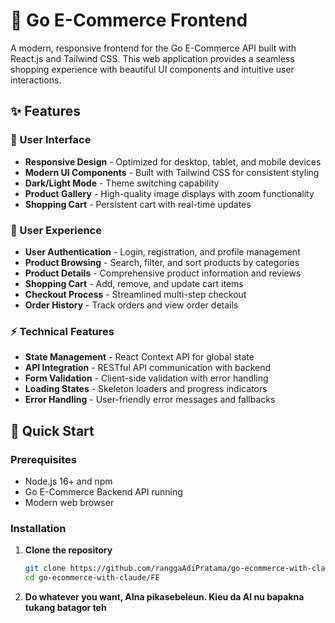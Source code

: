 # 🛒 Go E-Commerce Frontend

A modern, responsive frontend for the Go E-Commerce API built with React.js and Tailwind CSS. This web application provides a seamless shopping experience with beautiful UI components and intuitive user interactions.

## ✨ Features

### 🎨 User Interface
- **Responsive Design** - Optimized for desktop, tablet, and mobile devices
- **Modern UI Components** - Built with Tailwind CSS for consistent styling
- **Dark/Light Mode** - Theme switching capability
- **Product Gallery** - High-quality image displays with zoom functionality
- **Shopping Cart** - Persistent cart with real-time updates

### 🔐 User Experience
- **User Authentication** - Login, registration, and profile management
- **Product Browsing** - Search, filter, and sort products by categories
- **Product Details** - Comprehensive product information and reviews
- **Shopping Cart** - Add, remove, and update cart items
- **Checkout Process** - Streamlined multi-step checkout
- **Order History** - Track orders and view order details

### ⚡ Technical Features
- **State Management** - React Context API for global state
- **API Integration** - RESTful API communication with backend
- **Form Validation** - Client-side validation with error handling
- **Loading States** - Skeleton loaders and progress indicators
- **Error Handling** - User-friendly error messages and fallbacks

## 🚀 Quick Start

### Prerequisites
- Node.js 16+ and npm
- Go E-Commerce Backend API running
- Modern web browser

### Installation

1. **Clone the repository**
   ```bash
   git clone https://github.com/ranggaAdiPratama/go-ecommerce-with-claude.git
   cd go-ecommerce-with-claude/FE

2. **Do whatever you want, AIna pikasebeleun. Kieu da AI nu bapakna tukang batagor teh**